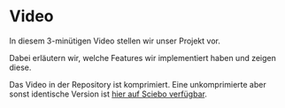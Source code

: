 # Video
In diesem 3-minütigen Video stellen wir unser Projekt vor.

Dabei erläutern wir, welche Features wir implementiert haben und zeigen diese.

Das Video in der Repository ist komprimiert. Eine unkomprimierte aber sonst identische Version ist [hier auf Sciebo verfügbar](https://th-koeln.sciebo.de/s/UHA7X1Awwbk0fne).
